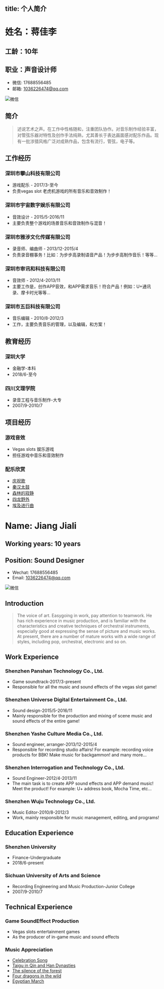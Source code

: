 title: 个人简介
------------------------------------
<!-- zh-CN:+ -->
# 姓名：蒋佳李
## 工龄：10年
## 职业：声音设计师
* 微信: 17688556485
* 邮箱: 1036226474@qq.com

![微信](//cdn.jsdelivr.net/gh/jiangjiali/vuelog/docs/userdata/images/wechat.jpeg)

## 简介
> 述说艺术之声。在工作中性格随和，注重团队协作。对音乐制作经验丰富，对管弦乐器对特性及创作手法纯熟，尤其善长于表达画面感对配乐作品。现有一批涉猎风格广泛对成熟作品，包含有流行，管弦，电子等。

## 工作经历
### 深圳市攀山科技有限公司
* 游戏配乐 - 2017/3-至今
* 负责vegas slot 老虎机游戏的所有音乐和音效制作！

### 深圳市宇宙数字娱乐有限公司
* 音效设计 - 2015/5-2016/11
* 主要负责整个游戏的场景音乐和音效制作与混音！

### 深圳市雅涉文化传媒有限公司
* 录音师、编曲师 - 2013/12-2015/4
* 负责录音棚事务！比如：为步步高录制语音产品！为步步高制作音乐！等等...

### 深圳市审讯和科技有限公司
* 音效师 - 2012/4-2013/11
* 主要工作是，创作APP音效，和APP需求音乐！符合产品！例如：U+通讯录、摩卡时光等等...

### 深圳市五巨科技有限公司
* 音乐编辑 - 2010/8-2012/3
* 工作，主要负责音乐的管理，以及编辑，和方案！


## 教育经历
### 深圳大学
* 金融学-本科
* 2018/6-至今

### 四川文理学院
* 录音工程与音乐制作-大专
* 2007/9-2010/7

## 项目经历
### 游戏音效
* Vegas slots 娱乐游戏
* 担任游戏中音乐和音效制作

### 配乐欣赏
* [庆祝歌](https://100audio.com/download/1795482/)
* [秦汉太鼓](https://100audio.com/download/641400/)
* [森林的寂静](https://100audio.com/download/641285/)
* [四龙野外](https://100audio.com/download/377009/)
* [埃及进行曲](https://100audio.com/download/795626/)
<!-- zh-CN:- -->

<!-- en-US:+ -->
# Name: Jiang Jiali
## Working years: 10 years
## Position: Sound Designer
* Wechat: 17688556485
* Email: 1036226474@qq.com

![微信](//cdn.jsdelivr.net/gh/jiangjiali/vuelog/docs/userdata/images/wechat.jpeg)

## Introduction
> The voice of art. Easygoing in work, pay attention to teamwork. He has rich experience in music production, and is familiar with the characteristics and creative techniques of orchestral instruments, especially good at expressing the sense of picture and music works. At present, there are a number of mature works with a wide range of styles, including pop, orchestral, electronic and so on.

## Work Experience
### Shenzhen Panshan Technology Co., Ltd.
* Game soundtrack-2017/3-present
* Responsible for all the music and sound effects of the vegas slot game!

### Shenzhen Universe Digital Entertainment Co., Ltd.
* Sound design-2015/5-2016/11
* Mainly responsible for the production and mixing of scene music and sound effects of the entire game!

### Shenzhen Yashe Culture Media Co., Ltd.
* Sound engineer, arranger-2013/12-2015/4
* Responsible for recording studio affairs! For example: recording voice products for BBK! Make music for backgammon! and many more...

### Shenzhen Interrogation and Technology Co., Ltd.
* Sound Engineer-2012/4-2013/11
* The main task is to create APP sound effects and APP demand music! Meet the product! For example: U+ address book, Mocha Time, etc...

### Shenzhen Wuju Technology Co., Ltd.
* Music Editor-2010/8-2012/3
* Work, mainly responsible for music management, editing, and programs!


## Education Experience
### Shenzhen University
* Finance-Undergraduate
* 2018/6-present

### Sichuan University of Arts and Science
* Recording Engineering and Music Production-Junior College
* 2007/9-2010/7

## Technical Experience
### Game SoundEffect Production
* Vegas slots entertainment games
* As the producer of in-game music and sound effects

### Music Appreciation
* [Celebration Song](https://100audio.com/download/1795482/)
* [Taigu in Qin and Han Dynasties](https://100audio.com/download/641400/)
* [The silence of the forest](https://100audio.com/download/641285/)
* [Four dragons in the wild](https://100audio.com/download/377009/)
* [Egyptian March](https://100audio.com/download/795626/)
<!-- en-US:- -->